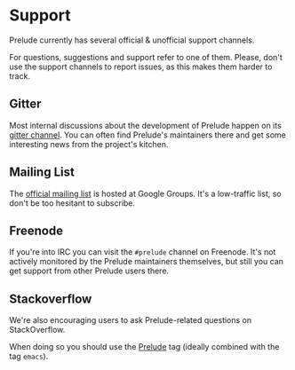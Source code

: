 # Support

Prelude currently has several official & unofficial support channels.

For questions, suggestions and support refer to one of them.  Please, don't
use the support channels to report issues, as this makes them harder to track.

## Gitter

Most internal discussions about the development of Prelude happen on its
[gitter channel](https://gitter.im/bbatsov/prelude).  You can often find
Prelude's maintainers there and get some interesting news from the project's
kitchen.

## Mailing List

The [official mailing list](https://groups.google.com/forum/#!forum/emacs-prelude) is
hosted at Google Groups. It's a low-traffic list, so don't be too hesitant to subscribe.

## Freenode

If you're into IRC you can visit the `#prelude` channel on Freenode.
It's not actively
monitored by the Prelude maintainers themselves, but still you can get support
from other Prelude users there.

## Stackoverflow

We're also encouraging users to ask Prelude-related questions on StackOverflow.

When doing so you should use the
[Prelude](http://stackoverflow.com/questions/tagged/prelude) tag (ideally combined
with the tag `emacs`).
